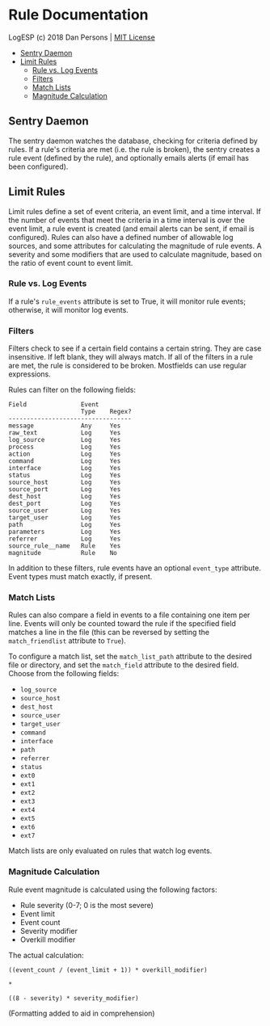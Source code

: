 # Rule Documentation

LogESP (c) 2018 Dan Persons | [MIT License](../LICENSE)

- [Sentry Daemon](#sentry-daemon)
- [Limit Rules](#limit-rules)
    - [Rule vs. Log Events](#rule-vs-log-events)
    - [Filters](#filters)
    - [Match Lists](#match-lists)
    - [Magnitude Calculation](#magnitude-calculation)

## Sentry Daemon
The sentry daemon watches the database, checking for criteria defined by rules. If a rule's criteria are met (i.e. the rule is broken), the sentry creates a rule event (defined by the rule), and optionally emails alerts (if email has been configured).

## Limit Rules
Limit rules define a set of event criteria, an event limit, and a time interval. If the number of events that meet the criteria in a time interval is over the event limit, a rule event is created (and email alerts can be sent, if email is configured). Rules can also have a defined number of allowable log sources, and some attributes for calculating the magnitude of rule events. A severity and some modifiers that are used to calculate magnitude, based on the ratio of event count to event limit.

### Rule vs. Log Events
If a rule's `rule_events` attribute is set to True, it will monitor rule events; otherwise, it will monitor log events.

### Filters
Filters check to see if a certain field contains a certain string. They are case insensitive. If left blank, they will always match. If all of the filters in a rule are met, the rule is considered to be broken. Mostfields can use regular expressions.

Rules can filter on the following fields:
```
Field               Event
                    Type    Regex?
----------------------------------
message             Any     Yes
raw_text            Log     Yes
log_source          Log     Yes
process             Log     Yes
action              Log     Yes
command             Log     Yes
interface           Log     Yes
status              Log     Yes
source_host         Log     Yes
source_port         Log     Yes
dest_host           Log     Yes
dest_port           Log     Yes
source_user         Log     Yes
target_user         Log     Yes
path                Log     Yes
parameters          Log     Yes
referrer            Log     Yes
source_rule__name   Rule    Yes
magnitude           Rule    No
```
In addition to these filters, rule events have an optional `event_type` attribute. Event types must match exactly, if present.

### Match Lists
Rules can also compare a field in events to a file containing one item per line. Events will only be counted toward the rule if the specified field matches a line in the file (this can be reversed by setting the `match_friendlist` attribute to `True`).

To configure a match list, set the `match_list_path` attribute to the desired file or directory, and set the `match_field` attribute to the desired field. Choose from the following fields:

- `log_source`
- `source_host`
- `dest_host`
- `source_user`
- `target_user`
- `command`
- `interface`
- `path`
- `referrer`
- `status`
- `ext0`
- `ext1`
- `ext2`
- `ext3`
- `ext4`
- `ext5`
- `ext6`
- `ext7`

Match lists are only evaluated on rules that watch log events.

### Magnitude Calculation
Rule event magnitude is calculated using the following factors:

- Rule severity (0-7; 0 is the most severe)
- Event limit
- Event count
- Severity modifier
- Overkill modifier

The actual calculation:
```
((event_count / (event_limit + 1)) * overkill_modifier)

*

((8 - severity) * severity_modifier)
```
(Formatting added to aid in comprehension)
